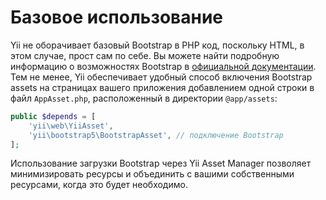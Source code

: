 Базовое использование
===========

Yii не оборачивает базовый Bootstrap в PHP код, поскольку HTML, в этом случае, прост сам по себе. Вы можете найти подробную информацию о возможностях Bootstrap в [официальной документации](https://getbootstrap.com/docs/). Тем не менее, Yii обеспечивает удобный способ включения Bootstrap assets на страницах вашего приложения добавлением одной строки в файл `AppAsset.php`, расположенный в директории `@app/assets`:

```php
public $depends = [
    'yii\web\YiiAsset',
    'yii\bootstrap5\BootstrapAsset', // подключение Bootstrap
];
```

Использование загрузки Bootstrap через Yii Asset Manager позволяет минимизировать ресурсы и объединить с вашими собственными ресурсами, когда это будет необходимо.
